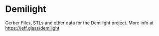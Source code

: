 # Demilight
Gerber Files, STLs and other data for the Demilight project. More info at https://jeff.glass/demilight
